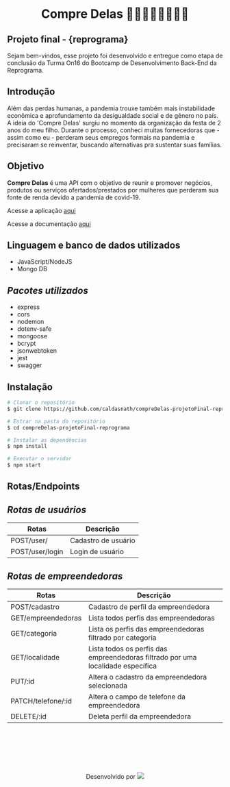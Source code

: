 <h1 align="center">
<p align="center">Compre Delas 👩‍💻👩‍🏭👩‍🔧👩‍🍳 <p>
</h1> 

## Projeto final - {reprograma}

Sejam bem-vindos, esse projeto foi desenvolvido e entregue como etapa de conclusão da Turma On16 do Bootcamp de Desenvolvimento Back-End da Reprograma.


## Introdução

Além das perdas humanas, a pandemia trouxe também mais instabilidade econômica e aprofundamento da desigualdade social e de gênero no país. A ideia do 'Compre Delas' surgiu no momento da organização da festa de 2 anos do meu filho. Durante o processo, conheci muitas fornecedoras que - assim como eu - perderam seus empregos formais na pandemia e precisaram se reinventar, buscando alternativas pra sustentar suas famílias.



## Objetivo

**Compre Delas** é uma API com o objetivo de reunir e promover negócios, produtos ou serviços ofertados/prestados por mulheres que perderam sua fonte de renda devido a pandemia de covid-19.

Acesse a aplicação [aqui](https://compre-delas.herokuapp.com/) 

Acesse a documentação [aqui](https://compre-delas.herokuapp.com/compre-delas/)

## Linguagem e banco de dados utilizados

- JavaScript/NodeJS
- Mongo DB

## *Pacotes utilizados*

- express
- cors
- nodemon
- dotenv-safe
- mongoose
- bcrypt
- jsonwebtoken
- jest
- swagger

## Instalação

```bash
# Clonar o repositório
$ git clone https://github.com/caldasnath/compreDelas-projetoFinal-reprograma

# Entrar na pasta do repositório
$ cd compreDelas-projetoFinal-reprograma

# Instalar as dependências
$ npm install

# Executar o servidor
$ npm start
```

## **Rotas/Endpoints**

## *Rotas de usuários*

| Rotas  | Descrição  |
| --- | --- |
| POST/user/ | Cadastro de usuário |
| POST/user/login | Login de usuário |

## *Rotas de empreendedoras*

| Rotas | Descrição |
| --- | --- |
| POST/cadastro | Cadastro de perfil da empreendedora |
| GET/empreendedoras | Lista todos perfis das empreendedoras |
| GET/categoria | Lista os perfis das empreendedoras filtrado por categoria |
| GET/localidade | Lista todos os perfis das empreendedoras filtrado por uma localidade específica  |
| PUT/:id | Altera o cadastro da empreendedora selecionada |
| PATCH/telefone/:id | Altera o campo de telefone da empreendedora |
| DELETE/:id | Deleta perfil da empreendedora |

<br>
<br>
<br>
<br>
<br>



<p align="center"> Desenvolvido por <a href="https://www.linkedin.com/in/nathalia-caldas" target="_blank"><img src="https://img.shields.io/badge/-Nathalia_Caldas-blue?style=flat-square&logo=Linkedin&logoColor=white&link=https://www.linkedin.com/in/nathalia-caldas"></a> </p>

